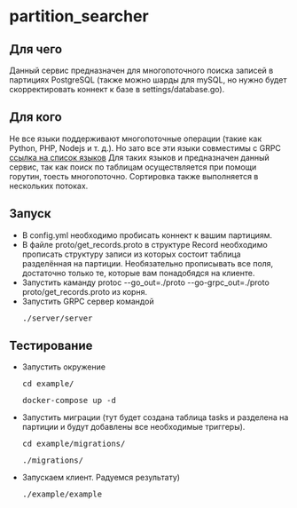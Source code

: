 # partition_searcher

<h2>Для чего</h2>
<p>
Данный сервис предназначен для многопоточного поиска записей в партициях PostgreSQL 
(также можно шарды для mySQL, но нужно будет скорректировать коннект к базе в settings/database.go).
</p>

<h2>Для кого</h2>
<p>
Не все языки поддерживают многопоточные операции (такие как Python, PHP, Nodejs и т. д.). 
Но зато все эти языки совместимы с GRPC <a href="https://grpc.io/docs/languages/">ссылка на список языков</a>
Для таких языков и предназначен данный сервис, так как поиск по таблицам осуществляется при помощи горутин,
тоесть многопоточно. Сортировка также выполняется в нескольких потоках.
</p>

<h2>Запуск</h2>
<ul>
<li>В config.yml необходимо пробисать коннект к вашим партициям.</li>
<li>
В файле proto/get_records.proto в структуре Record необходимо прописать структуру записи из которых состоит таблица разделённая на партиции.
Необязательно прописывать все поля, достаточно только те, которые вам понадобядся на клиенте.
</li>
<li>Запустить каманду protoc --go_out=./proto --go-grpc_out=./proto proto/get_records.proto из корня.</li>
<li>Запустить GRPC сервер командой <pre>./server/server</pre></li>
</ul>

<h2>Тестирование</h2>
<ul>
<li>
Запустить окружение
<pre>cd example/</pre>
<pre>docker-compose up -d</pre>
</li>
<li>
Запустить миграции (тут будет создана таблица tasks и разделена на партиции и будут добавлены все необходимые триггеры).
<pre>cd example/migrations/</pre>
<pre>./migrations/</pre>
</li>
<li>
Запускаем клиент. Радуемся результату)
<pre>./example/example</pre>
</li>
</ul>